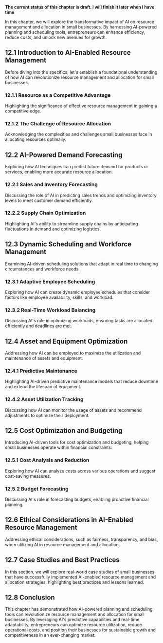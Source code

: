 **The current status of this chapter is draft. I will finish it later when I have time**

In this chapter, we will explore the transformative impact of AI on resource management and allocation in small businesses. By harnessing AI-powered planning and scheduling tools, entrepreneurs can enhance efficiency, reduce costs, and unlock new avenues for growth.

12.1 Introduction to AI-Enabled Resource Management
---------------------------------------------------

Before diving into the specifics, let's establish a foundational understanding of how AI can revolutionize resource management and allocation for small businesses.

### 12.1.1 Resource as a Competitive Advantage

Highlighting the significance of effective resource management in gaining a competitive edge.

### 12.1.2 The Challenge of Resource Allocation

Acknowledging the complexities and challenges small businesses face in allocating resources optimally.

12.2 AI-Powered Demand Forecasting
----------------------------------

Exploring how AI techniques can predict future demand for products or services, enabling more accurate resource allocation.

### 12.2.1 Sales and Inventory Forecasting

Discussing the role of AI in predicting sales trends and optimizing inventory levels to meet customer demand efficiently.

### 12.2.2 Supply Chain Optimization

Highlighting AI's ability to streamline supply chains by anticipating fluctuations in demand and optimizing logistics.

12.3 Dynamic Scheduling and Workforce Management
------------------------------------------------

Examining AI-driven scheduling solutions that adapt in real time to changing circumstances and workforce needs.

### 12.3.1 Adaptive Employee Scheduling

Exploring how AI can create dynamic employee schedules that consider factors like employee availability, skills, and workload.

### 12.3.2 Real-Time Workload Balancing

Discussing AI's role in optimizing workloads, ensuring tasks are allocated efficiently and deadlines are met.

12.4 Asset and Equipment Optimization
-------------------------------------

Addressing how AI can be employed to maximize the utilization and maintenance of assets and equipment.

### 12.4.1 Predictive Maintenance

Highlighting AI-driven predictive maintenance models that reduce downtime and extend the lifespan of equipment.

### 12.4.2 Asset Utilization Tracking

Discussing how AI can monitor the usage of assets and recommend adjustments to optimize their deployment.

12.5 Cost Optimization and Budgeting
------------------------------------

Introducing AI-driven tools for cost optimization and budgeting, helping small businesses operate within financial constraints.

### 12.5.1 Cost Analysis and Reduction

Exploring how AI can analyze costs across various operations and suggest cost-saving measures.

### 12.5.2 Budget Forecasting

Discussing AI's role in forecasting budgets, enabling proactive financial planning.

12.6 Ethical Considerations in AI-Enabled Resource Management
-------------------------------------------------------------

Addressing ethical considerations, such as fairness, transparency, and bias, when utilizing AI in resource management and allocation.

12.7 Case Studies and Best Practices
------------------------------------

In this section, we will explore real-world case studies of small businesses that have successfully implemented AI-enabled resource management and allocation strategies, highlighting best practices and lessons learned.

12.8 Conclusion
---------------

This chapter has demonstrated how AI-powered planning and scheduling tools can revolutionize resource management and allocation for small businesses. By leveraging AI's predictive capabilities and real-time adaptability, entrepreneurs can optimize resource utilization, reduce operational costs, and position their businesses for sustainable growth and competitiveness in an ever-changing market.
